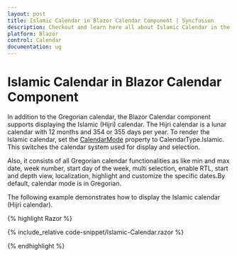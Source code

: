 ```yaml
---
layout: post
title: Islamic Calendar in Blazor Calendar Component | Syncfusion
description: Checkout and learn here all about Islamic Calendar in the Syncfusion Blazor Calendar component and much more.
platform: Blazor
control: Calendar
documentation: ug
---
```


# Islamic Calendar in Blazor Calendar Component

In addition to the Gregorian calendar, the Blazor Calendar component supports displaying the Islamic (Hijri) calendar. The Hijri calendar is a lunar calendar with 12 months and 354 or 355 days per year. To render the Islamic calendar, set the [CalendarMode](https://help.syncfusion.com/cr/blazor/Syncfusion.Blazor.Calendars.SfCalendar-1.html#Syncfusion_Blazor_Calendars_SfCalendar_1_CalendarMode) property to CalendarType.Islamic. This switches the calendar system used for display and selection.


Also, it consists of all Gregorian calendar functionalities as like min and max date, week number, start day of the week, multi selection, enable RTL, start and depth view, localization, highlight and customize the specific dates.By default, calendar mode is in Gregorian.

The following example demonstrates how to display the Islamic calendar (Hijri calendar).

{% highlight Razor %}

{% include_relative code-snippet/Islamic-Calendar.razor %}

{% endhighlight %}